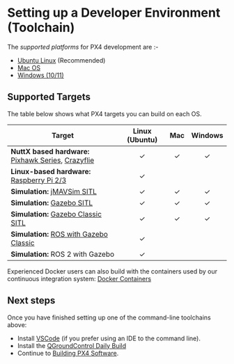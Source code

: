 # Setting up a Developer Environment (Toolchain)

The *supported platforms* for PX4 development are :-
- [Ubuntu Linux](../dev_setup/dev_env_linux_ubuntu.md) (Recommended)
- [Mac OS](../dev_setup/dev_env_mac.md)
- [Windows (10/11)](../dev_setup/dev_env_windows_wsl.md)


## Supported Targets

The table below shows what PX4 targets you can build on each OS.

Target | Linux (Ubuntu) | Mac | Windows
--|:--:|:--:|:--:
**NuttX based hardware:** [Pixhawk Series](../flight_controller/pixhawk_series.md), [Crazyflie](../complete_vehicles/crazyflie2.md) | &check; | &check; | &check;
**Linux-based hardware:** [Raspberry Pi 2/3](../flight_controller/raspberry_pi_navio2.md) | &check; | | 
**Simulation:** [jMAVSim SITL](../sim_jmavsim/README.md) | &check; | &check; | &check;
**Simulation:** [Gazebo SITL](../sim_gazebo_gz/README.md) | &check; | &check; | &check;
**Simulation:** [Gazebo Classic SITL](../sim_gazebo_classic/README.md) | &check; | &check; | &check;
**Simulation:** [ROS with Gazebo Classic](../simulation/ros_interface.md) | &check; | | 
**Simulation:** ROS 2 with Gazebo | &check; | | 

Experienced Docker users can also build with the containers used by our continuous integration system: [Docker Containers](../test_and_ci/docker.md)

## Next steps

Once you have finished setting up one of the command-line toolchains above:
- Install [VSCode](../dev_setup/vscode.md) (if you prefer using an IDE to the command line).
- Install the [QGroundControl Daily Build](https://docs.qgroundcontrol.com/master/en/releases/daily_builds.html)
- Continue to [Building PX4 Software](../dev_setup/building_px4.md).
